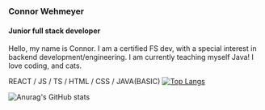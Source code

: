### Connor Wehmeyer
#### Junior full stack developer


Hello, my name is Connor. I am a certified FS dev, with a special interest in backend development/engineering. I am currently teaching myself Java!
I love coding, and cats.

REACT / JS / TS / HTML / CSS / JAVA(BASIC) [![Top Langs](https://github-readme-stats.vercel.app/api/top-langs/?username=anuraghazra&layout=compact&theme=radical)](https://github.com/ConnorDW-SA/github-readme-stats)

![Anurag's GitHub stats](https://github-readme-stats.vercel.app/api?username=ConnorDW-SA&show_icons=true&theme=radical) 







